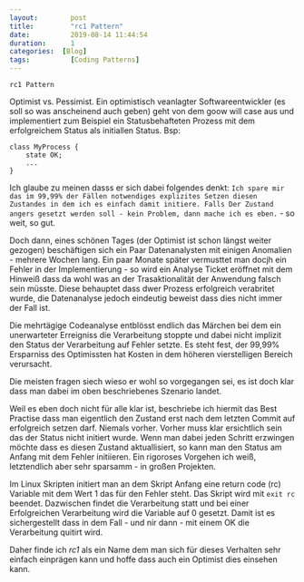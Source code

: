```yaml
---
layout: 	   post
title:  	   "rc1 Pattern"
date:   	   2019-08-14 11:44:54
duration:	   1
categories:  [Blog]
tags: 		   [Coding Patterns]
---
```


`rc1 Pattern`

Optimist vs. Pessimist. Ein optimistisch veanlagter Softwareentwickler (es soll so was anscheinend auch geben) geht von dem goow will case aus und implementiert zum Beispiel ein Statusbehafteten Prozess mit dem erfolgreichem Status als initiallen Status.
Bsp:
```
class MyProcess {
    state OK;
    ...
}
```
Ich glaube zu meinen dasss er sich dabei folgendes denkt: `Ich spare mir das im 99,99% der Fällen notwendiges explizites Setzen diesen Zustandes in dem ich es einfach damit initiere.
Falls Der Zustand angers gesetzt werden soll - kein Problem, dann mache ich es eben.` - so weit, so gut.

Doch dann, eines schönen Tages (der Optimist ist schon längst weiter gezogen) beschäftigen sich ein Paar Datenanalysten mit einigen Anomalien - mehrere Wochen lang. Ein paar Monate später vermusttet man docjh ein Fehler in der Implementierung - so wird ein Analyse Ticket eröffnet mit dem Hinweiß dass da wohl was an der Trasaktionalität der Anwendung falsch sein müsste. Diese behauptet dass dwer Prozess erfolgreich verabritet wurde, die Datenanalyse jedoch eindeutig beweist dass dies nicht immer der Fall ist.

Die mehrtägige Codeanalyse entblösst endlich das Märchen bei dem ein unerwarteter Erreigniss die Verarbeitung stoppte und dabei nicht implizit den Status der Verarbeitung auf Fehler setzte.
Es steht fest, der 99,99% Ersparniss des Optimissten hat Kosten in dem höheren vierstelligen Bereich verursacht.

Die meisten fragen siech wieso er wohl so vorgegangen sei, es ist doch klar dass man dabei im oben beschriebenes Szenario landet.

Weil es eben doch nicht für alle klar ist, beschriebe ich hiermit das Best Practise dass man eigentlich den Zustand erst nach dem letzten Commit auf erfolgreich setzen darf. Niemals vorher.
Vorher muss klar ersichtlich sein das der Status nicht initiert wurde.
Wenn man dabei jeden Schritt erzwingen möchte dass es diesen Zustand aktuallisiert, so kann man den Status am Anfang mit dem Fehler initiieren.
Ein rigoroses Vorgehen ich weiß, letztendlich aber sehr sparsamm - in großen Projekten.

Im Linux Skripten initiert man an dem Skript Anfang eine return code (rc) Variable mit dem Wert 1 das für den Fehler steht.
Das Skript wird mit `exit rc` beendet. Dazwischen findet die Verarbeitung statt und bei einer Erfolgreichen Verarbeitung wird die Variable auf 0 gesetzt.
Damit ist es sichergestellt dass in dem Fall - und nir dann - mit einem OK die Verarbeitung quitirt wird.

Daher finde ich *rc1* als ein Name dem man sich für dieses Verhalten sehr einfach einprägen kann und hoffe dass auch ein Optimist dies einsehen kann.

